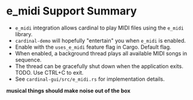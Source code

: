 # e_midi Support Summary

- `e_midi` integration allows cardinal to play MIDI files using the `e_midi` library.
- `cardinal-demo` will hopefully "entertain" you when `e_midi` is enabled.
- Enable with the `uses_e_midi` feature flag in Cargo.  Default flag.
- When enabled, a background thread plays all available MIDI songs in sequence.
- The thread can be gracefully shut down when the application exits.  TODO.  Use CTRL+C to exit.
- See `cardinal-gui/src/e_midi.rs` for implementation details.

**musical things should make noise out of the box**
